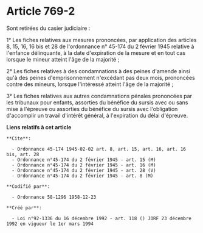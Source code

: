 # Article 769-2

Sont retirées du casier judiciaire :

1° Les fiches relatives aux mesures prononcées, par application des articles 8, 15, 16, 16 bis et 28 de l'ordonnance n°
45-174 du 2 février 1945 relative à l'enfance délinquante, à la date d'expiration de la mesure et en tout cas lorsque le
mineur atteint l'âge de la majorité ;

2° Les fiches relatives à des condamnations à des peines d'amende ainsi qu'à des peines d'emprisonnement n'excédant pas deux
mois, prononcées contre des mineurs, lorsque l'intéressé atteint l'âge de la majorité ;

3° Les fiches relatives aux autres condamnations pénales prononcées par les tribunaux pour enfants, assorties du bénéfice du
sursis avec ou sans mise à l'épreuve ou assorties du bénéfice du sursis avec l'obligation d'accomplir un travail d'intérêt
général, à l'expiration du délai d'épreuve.

**Liens relatifs à cet article**

	**Cite**:

	  - Ordonnance 45-174 1945-02-02 art. 8, art. 15, art. 16, art. 16 bis, art. 28
	  - Ordonnance n°45-174 du 2 février 1945 - art. 15 (M)
	  - Ordonnance n°45-174 du 2 février 1945 - art. 16 (M)
	  - Ordonnance n°45-174 du 2 février 1945 - art. 28 (V)
	  - Ordonnance n°45-174 du 2 février 1945 - art. 8 (M)

	**Codifié par**:

	  - Ordonnance 58-1296 1958-12-23

	**Créé par**:

	  - Loi n°92-1336 du 16 décembre 1992 - art. 118 () JORF 23 décembre 1992 en vigueur le 1er mars 1994
